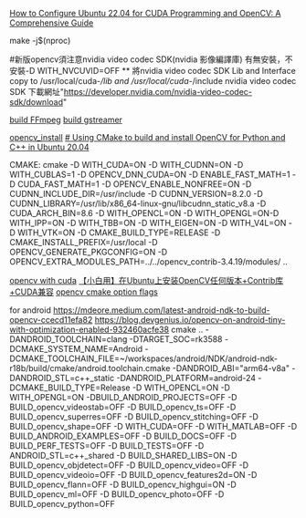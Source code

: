 [How to Configure Ubuntu 22.04 for CUDA Programming and OpenCV: A Comprehensive Guide](https://medium.com/@adari.girishkumar/how-to-configure-ubuntu-22-04-for-cuda-programming-and-opencv4-a-comprehensive-guide-e1eb89cbc21f)

make -j$(nproc)

#新版opencv須注意nvidia video codec SDK(nvidia 影像編譯庫) 有無安裝，不安裝-D WITH_NVCUVID=OFF
** 將nvidia video codec SDK Lib and Interface copy to /usr/local/cuda-*/lib and /usr/local/cuda-*/include
nvidia video codec SDK 下載網址"https://developer.nvidia.com/nvidia-video-codec-sdk/download"

[build FFmpeg](https://medium.com/@vladakuc/compile-opencv-4-7-0-with-ffmpeg-5-compiled-from-the-source-in-ubuntu-434a0bde0ab6)
[build gstreamer](https://galaktyk.medium.com/how-to-build-opencv-with-gstreamer-b11668fa09c)

[opencv_install](https://blog.csdn.net/weixin_44384491/article/details/121142093)
[# Using CMake to build and install OpenCV for Python and C++ in Ubuntu 20.04](https://rodosingh.medium.com/using-cmake-to-build-and-install-opencv-for-python-and-c-in-ubuntu-20-04-6c5881eebd9a)

CMAKE:
cmake -D WITH_CUDA=ON -D WITH_CUDNN=ON -D WITH_CUBLAS=1 -D OPENCV_DNN_CUDA=ON -D ENABLE_FAST_MATH=1 -D CUDA_FAST_MATH=1 -D OPENCV_ENABLE_NONFREE=ON -D CUDNN_INCLUDE_DIR=/usr/include -D CUDNN_VERSION=8.2.0 -D CUDNN_LIBRARY=/usr/lib/x86_64-linux-gnu/libcudnn_static_v8.a -D CUDA_ARCH_BIN=8.6 -D WITH_OPENCL=ON -D WITH_OPENGL=ON-D WITH_IPP=ON -D WITH_TBB=ON -D WITH_EIGEN=ON -D WITH_V4L=ON -D WITH_VTK=ON -D CMAKE_BUILD_TYPE=RELEASE -D CMAKE_INSTALL_PREFIX=/usr/local -D OPENCV_GENERATE_PKGCONFIG=ON -D OPENCV_EXTRA_MODULES_PATH=../../opencv_contrib-3.4.19/modules/ ..

[opencv with cuda](https://gist.github.com/raulqf/f42c718a658cddc16f9df07ecc627be7)
[【小白用】在Ubuntu上安装OpenCV任何版本+Contrib库+CUDA兼容](https://waltpeter.github.io/open-cv-basic/install-opencv-with-contrib-ubuntu/index.html)
[opencv cmake option flags](https://docs.opencv.org/4.x/db/d05/tutorial_config_reference.html)


for android
https://mdeore.medium.com/latest-android-ndk-to-build-opencv-ccecd11efa82
https://blog.devgenius.io/opencv-on-android-tiny-with-optimization-enabled-932460acfe38
cmake .. -DANDROID_TOOLCHAIN=clang -DTARGET_SOC=rk3588 -DCMAKE_SYSTEM_NAME=Android -DCMAKE_TOOLCHAIN_FILE=~/workspaces/android/NDK/android-ndk-r18b/build/cmake/android.toolchain.cmake -DANDROID_ABI="arm64-v8a" -DANDROID_STL=c++_static -DANDROID_PLATFORM=android-24 -DCMAKE_BUILD_TYPE=Release -D WITH_OPENCL=ON -D WITH_OPENGL=ON -DBUILD_ANDROID_PROJECTS=OFF -D BUILD_opencv_videostab=OFF -D BUILD_opencv_ts=OFF -D BUILD_opencv_superres=OFF  -D BUILD_opencv_stitching=OFF -D BUILD_opencv_shape=OFF -D WITH_CUDA=OFF -D WITH_MATLAB=OFF -D BUILD_ANDROID_EXAMPLES=OFF -D BUILD_DOCS=OFF -D BUILD_PERF_TESTS=OFF -D BUILD_TESTS=OFF -D ANDROID_STL=c++_shared -D BUILD_SHARED_LIBS=ON -D BUILD_opencv_objdetect=OFF -D BUILD_opencv_video=OFF -D BUILD_opencv_videoio=OFF -D BUILD_opencv_features2d=ON -D BUILD_opencv_flann=OFF -D BUILD_opencv_highgui=ON -D BUILD_opencv_ml=OFF -D BUILD_opencv_photo=OFF -D BUILD_opencv_python=OFF
